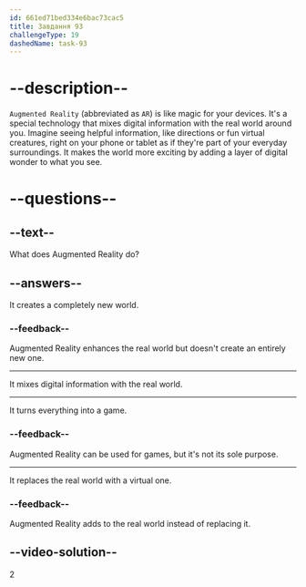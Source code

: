 ```yaml
---
id: 661ed71bed334e6bac73cac5
title: Завдання 93
challengeType: 19
dashedName: task-93
---
```


# --description--

`Augmented Reality` (abbreviated as `AR`) is like magic for your devices. It's a special technology that mixes digital information with the real world around you. Imagine seeing helpful information, like directions or fun virtual creatures, right on your phone or tablet as if they're part of your everyday surroundings. It makes the world more exciting by adding a layer of digital wonder to what you see.

# --questions--

## --text--

What does Augmented Reality do?

## --answers--

It creates a completely new world.

### --feedback--

Augmented Reality enhances the real world but doesn't create an entirely new one.

---

It mixes digital information with the real world.

---

It turns everything into a game.

### --feedback--

Augmented Reality can be used for games, but it's not its sole purpose.

---

It replaces the real world with a virtual one.

### --feedback--

Augmented Reality adds to the real world instead of replacing it.

## --video-solution--

2
